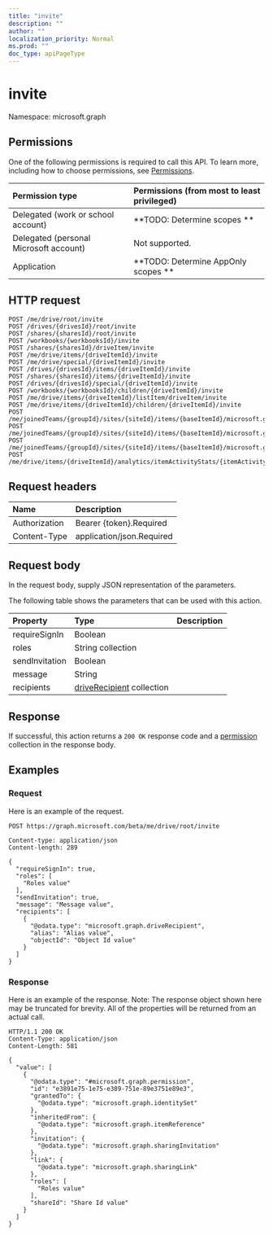 ```yaml
---
title: "invite"
description: ""
author: ""
localization_priority: Normal
ms.prod: ""
doc_type: apiPageType
---
```


# invite

Namespace: microsoft.graph



## Permissions
One of the following permissions is required to call this API. To learn more, including how to choose permissions, see [Permissions](/concepts/permissions-reference.md).

|Permission type|Permissions (from most to least privileged)|
|:---|:---|
|Delegated (work or school account)|**TODO: Determine scopes **|
|Delegated (personal Microsoft account)|Not supported.|
|Application|**TODO: Determine AppOnly scopes **|

## HTTP request
<!-- {
  "blockType": "ignored"
}
-->
``` http
POST /me/drive/root/invite
POST /drives/{drivesId}/root/invite
POST /shares/{sharesId}/root/invite
POST /workbooks/{workbooksId}/invite
POST /shares/{sharesId}/driveItem/invite
POST /me/drive/items/{driveItemId}/invite
POST /me/drive/special/{driveItemId}/invite
POST /drives/{drivesId}/items/{driveItemId}/invite
POST /shares/{sharesId}/items/{driveItemId}/invite
POST /drives/{drivesId}/special/{driveItemId}/invite
POST /workbooks/{workbooksId}/children/{driveItemId}/invite
POST /me/drive/items/{driveItemId}/listItem/driveItem/invite
POST /me/drive/items/{driveItemId}/children/{driveItemId}/invite
POST /me/joinedTeams/{groupId}/sites/{siteId}/items/{baseItemId}/microsoft.graph.sharedDriveItem/root/invite
POST /me/joinedTeams/{groupId}/sites/{siteId}/items/{baseItemId}/microsoft.graph.sharedDriveItem/driveItem/invite
POST /me/joinedTeams/{groupId}/sites/{siteId}/items/{baseItemId}/microsoft.graph.sharedDriveItem/items/{driveItemId}/invite
POST /me/drive/items/{driveItemId}/analytics/itemActivityStats/{itemActivityStatId}/activities/{itemActivityId}/driveItem/invite
```

## Request headers
|Name|Description|
|:---|:---|
|Authorization|Bearer {token}.Required|
|Content-Type|application/json.Required|

## Request body
In the request body, supply JSON representation of the parameters.

The following table shows the parameters that can be used with this action.

|Property|Type|Description|
|:---|:---|:---|
|requireSignIn|Boolean||
|roles|String collection||
|sendInvitation|Boolean||
|message|String||
|recipients|[driveRecipient](../resources/driverecipient.md) collection||



## Response
If successful, this action returns a `200 OK` response code and a [permission](../resources/permission.md) collection in the response body.

## Examples

### Request
Here is an example of the request.
<!-- {
  "blockType": "request",
  "name": "driveitem_invite"
}
-->
``` http
POST https://graph.microsoft.com/beta/me/drive/root/invite

Content-type: application/json
Content-length: 289

{
  "requireSignIn": true,
  "roles": [
    "Roles value"
  ],
  "sendInvitation": true,
  "message": "Message value",
  "recipients": [
    {
      "@odata.type": "microsoft.graph.driveRecipient",
      "alias": "Alias value",
      "objectId": "Object Id value"
    }
  ]
}
```

### Response
Here is an example of the response. Note: The response object shown here may be truncated for brevity. All of the properties will be returned from an actual call.
<!-- {
  "blockType": "response",
  "truncated": true,
  "@odata.type": "collection(microsoft.graph.permission)"
}
-->
``` http
HTTP/1.1 200 OK
Content-Type: application/json
Content-Length: 581

{
  "value": [
    {
      "@odata.type": "#microsoft.graph.permission",
      "id": "e3891e75-1e75-e389-751e-89e3751e89e3",
      "grantedTo": {
        "@odata.type": "microsoft.graph.identitySet"
      },
      "inheritedFrom": {
        "@odata.type": "microsoft.graph.itemReference"
      },
      "invitation": {
        "@odata.type": "microsoft.graph.sharingInvitation"
      },
      "link": {
        "@odata.type": "microsoft.graph.sharingLink"
      },
      "roles": [
        "Roles value"
      ],
      "shareId": "Share Id value"
    }
  ]
}
```

